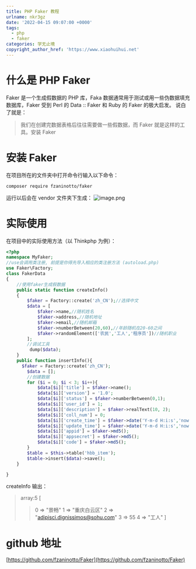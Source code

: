 ```yaml
---
title: PHP Faker 教程
urlname: nkr3gz
date: '2022-04-15 09:07:00 +0000'
tags:
  - php
  - faker
categories: 学无止境
copyright_author_href: 'https://www.xiaohuihui.net'
---
```


# 什么是 PHP Faker

Faker 是一个生成假数据的 PHP 库，Faka 数据通常用于测试或用一些伪数据填充数据库，Faker 受到 Perl 的 Data :: Faker 和 Ruby 的 Faker 的极大启发。
说白了就是：

> 我们在创建完数据表格后往往需要做一些假数据，而 Faker 就是这样的工具。安装 Faker

# 安装 Faker

在项目所在的文件夹中打开命令行输入以下命令：

```shell
composer require fzaninotto/faker
```

运行以后会在 vendor 文件夹下生成：
![image.png](https://cdn.nlark.com/yuque/0/2022/png/27022430/1650013870646-a6ba9653-b5ac-4919-b345-5745aed19374.png#clientId=u7ddbe57f-a192-4&crop=0&crop=0&crop=1&crop=1&from=paste&id=u7c034536&margin=%5Bobject%20Object%5D&name=image.png&originHeight=184&originWidth=507&originalType=url∶=1&rotation=0&showTitle=false&size=12116&status=done&style=none&taskId=ud741bed8-b7a5-470a-8cfb-f31e12aff33&title=)

# 实际使用

在项目中的实际使用方法（以 Thinkphp 为例）：

```php
<?php
namespace MyFaker;
//use会调用类注册, 前提是你得先导入相应的类注册方法 (autoload.php)
use Faker\Factory;
class FakerData
{
    //使用faker生成假数据
    public static function createInfo()
    {
        $faker = Factory::create('zh_CN');//选择中文
        $data = [
            $faker->name,//随机姓名
            $faker->address,//随机地址
            $faker->email,//随机邮箱
            $faker->numberBetween(20,60),//年龄随机在20-60之间
            $faker->randomElement(['农民','工人','程序员'])//随机职业
        ];
        //调试工具
         dump($data);
    }
    public function insertInfo(){
      $faker = Factory::create('zh_CN');
        $data = [];
        //创建数据
        for ($i = 0; $i < 3; $i++){
            $data[$i]['title'] = $faker->name();
            $data[$i]['version'] = '1.0';
            $data[$i]['status'] = $faker->numberBetween(0,1);
            $data[$i]['user_id'] = 1;
            $data[$i]['description'] = $faker->realText(10, 2);
            $data[$i]['coll_num'] = 0;
            $data[$i]['create_time'] = $faker->date('Y-m-d H:i:s','now');
            $data[$i]['update_time'] = $faker->date('Y-m-d H:i:s','now');
            $data[$i]['appid'] = $faker->md5();
            $data[$i]['appsecret'] = $faker->md5();
            $data[$i]['code'] = $faker->md5();
        }
        $table = $this->table('hbb_item');
        $table->insert($data)->save();
    }

}

```

createInfo 输出：

> array:5 [
> > 0 => "景畅"
> > 1 => "重庆白云区"
> > 2 => "adipisci.dignissimos@sohu.com"
> > 3 => 55
> > 4 => "工人"
> > ]

# github 地址

[https://github.com/fzaninotto/Faker](https://github.com/fzaninotto/Faker)

